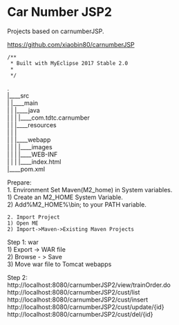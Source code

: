 Car Number JSP2
===============

Projects based on carnumberJSP.
    
https://github.com/xiaobin80/carnumberJSP


	/**
	 * Built with MyEclipse 2017 Stable 2.0
	 *
	 */
	 
.        
|____src        
| |____main        
| | |____java        
| | | |____com.tdtc.carnumber        
| | |____resources        
| | |        
| | |____webapp        
| | | |____images       
| | | |____WEB-INF        
| | | |____index.html        
|____pom.xml        
        

Prepare:    
    1. Environment
    Set Maven(M2_home) in System variables.    
    1) Create an M2_HOME System Variable.    
    2) Add%M2_HOME%\bin; to your PATH variable.    
    
    2. Import Project    
    1) Open ME    
    2) Import->Maven->Existing Maven Projects    

Step 1: war       
    1) Export -> WAR file        
    2) Browse - > Save    
    3) Move war file to Tomcat webapps    
    

Step 2:       
     http://localhost:8080/carnumberJSP2/view/trainOrder.do  
     http://localhost:8080/carnumberJSP2/cust/list    
     http://localhost:8080/carnumberJSP2/cust/insert   
     http://localhost:8080/carnumberJSP2/cust/update/{id}    
     http://localhost:8080/carnumberJSP2/cust/del/{id}     
     
